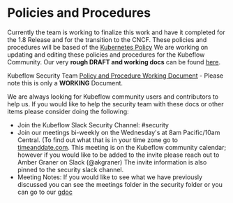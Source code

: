 # Policies and Procedures

Currently the team is working to finalize this work and have it completed for the 1.8 Release and for the transition to the CNCF.
These policies and procedures will be based of the [Kubernetes Policy](https://kubernetes.io/docs/reference/issues-security/security/)
We are working on updating and editing these policies and procedures for the Kubeflow Community.  Our very **rough DRAFT and working docs** can be found [here](https://docs.google.com/document/d/1sjWa0G2UqdsP1QROYVEl9iQR6v1x8HD7-F4TQo7lV6M/edit?usp=sharing).

Kubeflow Security Team [Policy and Procedure Working Document](https://docs.google.com/document/d/1vw_efQyYG_zWEoL-vk9mZQX5p7fOcl3RTG6pcxMhYKI/edit?usp=sharing) - Please note this is only a **WORKING** Document. 

We are always looking for Kubeflow community users and contributors to help us. If you would like to help the security team with these docs or other items please consider doing the following:
* Join the Kubeflow Slack Security Channel: #security
* Join our meetings bi-weekly on the Wednesday's at 8am Pacific/10am Central. (To find out what that is in your time zone go to [timeanddate.com](https://www.timeanddate.com/). This meeting is on the Kubeflow community calendar; however if you would like to be added to the invite please reach out to Amber Graner on Slack (@akgraner) The invite information is also pinned to the security slack channel. 
* Meeting Notes: If you would like to see what we have previously discussed you can see the meetings folder in the security folder or you can go to our [gdoc](https://docs.google.com/document/d/1xGkg9GuO2OjvYhdONJFbSrpF66UKhtYonczttJoTv3s/edit?usp=sharing)
